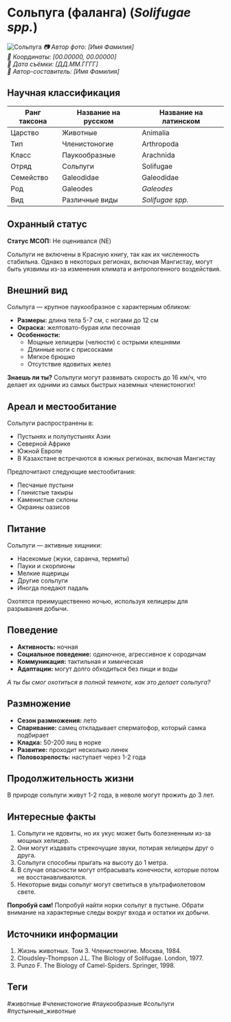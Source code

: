 # Сольпуга (фаланга) (*Solifugae spp.*)

![Сольпуга](../assets/сольпуга.jpg)
*📷 Автор фото: [Имя Фамилия]*  
*📍 Координаты: [00.00000, 00.00000]*  
*📆 Дата съёмки: [ДД.ММ.ГГГГ]*  
*👤 Автор-составитель: [Имя Фамилия]*

## Научная классификация

| Ранг таксона |     Название на русском    | Название на латинском|
|---|---|---|
| Царство | Животные | Animalia |
| Тип | Членистоногие | Arthropoda |
| Класс | Паукообразные | Arachnida |
| Отряд | Сольпуги | Solifugae |
| Семейство | Galeodidae | Galeodidae |
| Род | Galeodes | *Galeodes* |
| Вид | Различные виды | *Solifugae spp.* |

## Охранный статус

**Статус МСОП:** Не оценивался (NE)

Сольпуги не включены в Красную книгу, так как их численность стабильна. Однако в некоторых регионах, включая Мангистау, могут быть уязвимы из-за изменения климата и антропогенного воздействия.

## Внешний вид

Сольпуга — крупное паукообразное с характерным обликом:
- **Размеры:** длина тела 5-7 см, с ногами до 12 см
- **Окраска:** желтовато-бурая или песочная
- **Особенности:** 
  - Мощные хелицеры (челюсти) с острыми клешнями
  - Длинные ноги с присосками
  - Мягкое брюшко
  - Отсутствие ядовитых желез

**Знаешь ли ты?**
Сольпуги могут развивать скорость до 16 км/ч, что делает их одними из самых быстрых наземных членистоногих!

## Ареал и местообитание

Сольпуги распространены в:
- Пустынях и полупустынях Азии
- Северной Африке
- Южной Европе
- В Казахстане встречаются в южных регионах, включая Мангистау

Предпочитают следующие местообитания:
- Песчаные пустыни
- Глинистые такыры
- Каменистые склоны
- Окраины оазисов

## Питание

Сольпуги — активные хищники:
- Насекомые (жуки, саранча, термиты)
- Пауки и скорпионы
- Мелкие ящерицы
- Другие сольпуги
- Иногда поедают падаль

Охотятся преимущественно ночью, используя хелицеры для разрывания добычи.

## Поведение

- **Активность:** ночная
- **Социальное поведение:** одиночное, агрессивное к сородичам
- **Коммуникация:** тактильная и химическая
- **Адаптации:** могут долго обходиться без пищи и воды

*А ты бы смог охотиться в полной темноте, как это делает сольпуга?*

## Размножение

- **Сезон размножения:** лето
- **Спаривание:** самец откладывает сперматофор, который самка подбирает
- **Кладка:** 50-200 яиц в норке
- **Развитие:** проходит несколько линек
- **Половозрелость:** наступает через 1-2 года

## Продолжительность жизни

В природе сольпуги живут 1-2 года, в неволе могут прожить до 3 лет.

## Интересные факты

1. Сольпуги не ядовиты, но их укус может быть болезненным из-за мощных хелицер.
2. Они могут издавать стрекочущие звуки, потирая хелицеры друг о друга.
3. Сольпуги способны прыгать на высоту до 1 метра.
4. В случае опасности могут отбрасывать конечности, которые потом не восстанавливаются.
5. Некоторые виды сольпуг могут светиться в ультрафиолетовом свете.

**Попробуй сам!**
Попробуй найти норки сольпуг в пустыне. Обрати внимание на характерные следы вокруг входа и остатки их добычи.

## Источники информации

1. Жизнь животных. Том 3. Членистоногие. Москва, 1984.
2. Cloudsley-Thompson J.L. The Biology of Solifugae. London, 1977.
3. Punzo F. The Biology of Camel-Spiders. Springer, 1998.

## Теги

#животные #членистоногие #паукообразные #сольпуги #пустынные_животные 